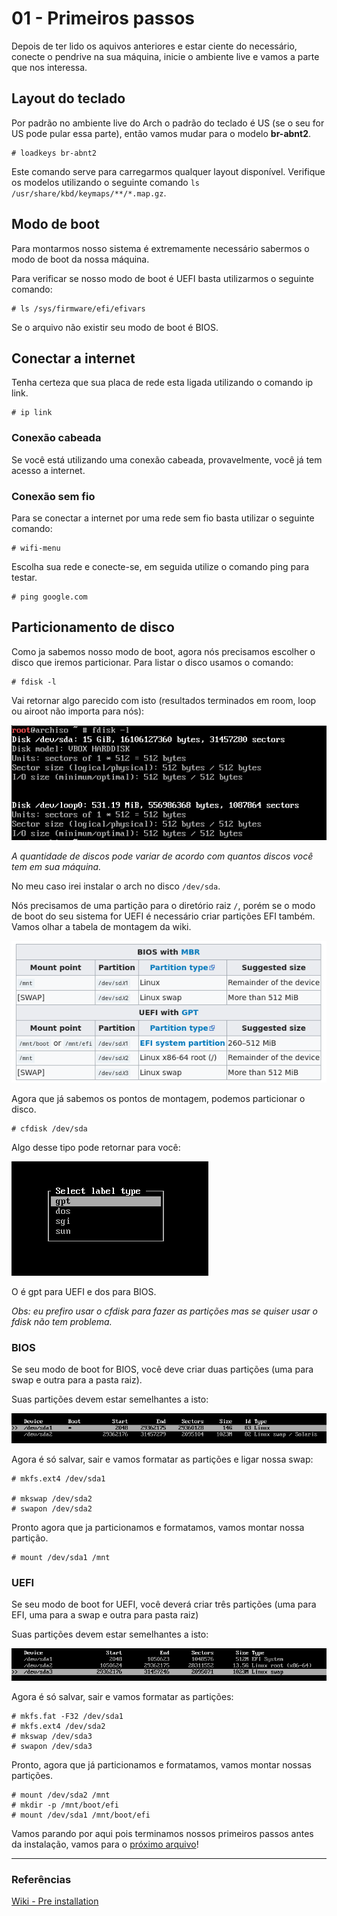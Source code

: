# 01 - Primeiros passos

Depois de ter lido os aquivos anteriores e estar ciente do necessário, conecte o pendrive na sua máquina, inicie o ambiente live e vamos a parte que nos interessa.

## Layout do teclado

Por padrão no ambiente live do Arch o padrão do teclado é US (se o seu for US pode pular essa parte), então vamos mudar para o modelo **br-abnt2**.

```console
# loadkeys br-abnt2
```

Este comando serve para carregarmos qualquer layout disponível. Verifique os modelos utilizando o seguinte comando `ls /usr/share/kbd/keymaps/**/*.map.gz`.

## Modo de boot

Para montarmos nosso sistema é extremamente necessário sabermos o modo de boot da nossa máquina.

Para verificar se nosso modo de boot é UEFI basta utilizarmos o seguinte comando:

```console
# ls /sys/firmware/efi/efivars
```

Se o arquivo não existir seu modo de boot é BIOS.

## Conectar a internet

Tenha certeza que sua placa de rede esta ligada utilizando o comando ip link.

```console
# ip link
```

### Conexão cabeada

Se você está utilizando uma conexão cabeada, provavelmente, você já tem acesso a internet.

### Conexão sem fio

Para se conectar a internet por uma rede sem fio basta utilizar o seguinte comando:

```console
# wifi-menu
```

Escolha sua rede e conecte-se, em seguida utilize o comando ping para testar.

```console
# ping google.com
```

## Particionamento de disco

Como ja sabemos nosso modo de boot, agora nós precisamos escolher o disco que iremos particionar. Para listar o disco usamos o comando:

```console
# fdisk -l
```

Vai retornar algo parecido com isto (resultados terminados em room, loop ou airoot não importa para nós):

![fdisk-resultado](../images/PreInstalacao/fdisk.png)

_A quantidade de discos pode variar de acordo com quantos discos você tem em sua máquina._

No meu caso irei instalar o arch no disco `/dev/sda`.

Nós precisamos de uma partição para o diretório raiz `/`, porém se o modo de boot do seu sistema for UEFI é necessário criar partições EFI também. Vamos olhar a tabela de montagem da wiki.

![Tabela de montagem](../images/PreInstalacao/tabelaMontagem.png)

Agora que já sabemos os pontos de montagem, podemos particionar o disco.

```console
# cfdisk /dev/sda
```

Algo desse tipo pode retornar para você:

![gpt](../images/PreInstalacao/gpt.png)

O é gpt para UEFI e dos para BIOS.

_Obs: eu prefiro usar o cfdisk para fazer as partições mas se quiser usar o fdisk não tem problema._

### BIOS

Se seu modo de boot for BIOS, você deve criar duas partições (uma para swap e outra para a pasta raiz).

Suas partições devem estar semelhantes a isto:

![bios](../images/PreInstalacao/bios.png)

Agora é só salvar, sair e vamos formatar as partições e ligar nossa swap:

```console
# mkfs.ext4 /dev/sda1

# mkswap /dev/sda2
# swapon /dev/sda2
```

Pronto agora que ja particionamos e formatamos, vamos montar nossa partição.

```console
# mount /dev/sda1 /mnt
```

### UEFI

Se seu modo de boot for UEFI, você deverá criar três partições (uma para EFI, uma para a swap e outra para pasta raiz)

Suas partições devem estar semelhantes a isto:

![uefi](../images/PreInstalacao/uefi.png)

Agora é só salvar, sair e vamos formatar as partições:

```console
# mkfs.fat -F32 /dev/sda1
# mkfs.ext4 /dev/sda2
# mkswap /dev/sda3
# swapon /dev/sda3
```

Pronto, agora que já particionamos e formatamos, vamos montar nossas partições.

```console
# mount /dev/sda2 /mnt
# mkdir -p /mnt/boot/efi
# mount /dev/sda1 /mnt/boot/efi
```

Vamos parando por aqui pois terminamos nossos primeiros passos antes da instalação, vamos para o [próximo arquivo](../3-Instalacao/1-Essencial.md)!

---

### Referências

[Wiki - Pre installation](https://wiki.archlinux.org/index.php/Installation_guide#Pre-installation)
